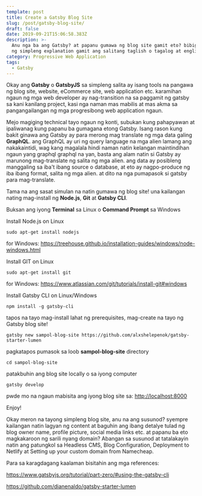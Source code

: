 ```yaml
---
template: post
title: Create a Gatsby Blog Site
slug: /post/gatsby-blog-site/
draft: false
date: 2019-09-21T15:06:58.383Z
description: >-
  Anu nga ba ang Gatsby? at papanu gumawa ng blog site gamit eto? bibigyan natin
  ng simpleng explanation gamit ang salitang taglish o tagalog at english.
category: Progressive Web Application
tags:
  - Gatsby
---
```

Okay ang **Gatsby** o **GatsbyJS** sa simpleng salita ay isang tools na pangawa ng blog site, website, eCommerce site, web application etc. karamihan ngaun ng mga web developer ay nag-transition na sa paggamit ng gatsby sa kani kanilang project, kasi nga naman mas mabilis at mas akma sa pangangailangan ng mga progresibong web application ngaun.

Mejo magiging technical tayo ngaun ng konti, subukan kung pahapyawan at ipaliwanag kung papanu ba gumagana etong Gatsby. Isang rason kung bakit ginawa ang Gatsby ay para merong mag translate ng mga data galing **GraphQL**. ang GraphQL ay uri ng query language na mga alien lamang ang nakakaintidi, wag kang magalala hindi naman natin kelangan maintindihan ngaun yang graphql graphql na yan, basta ang alam natin si Gatsby ay marunong mag-translate ng salita ng mga alien. ang data ay posibleng manggaling sa iba't ibang source o database, at eto ay nagpo-produce ng iba ibang format, salita ng mga alien. at dito na nga pumapasok si gatsby para mag-translate.

Tama na ang sasat simulan na natin gumawa ng blog site! una kailangan nating mag-install ng **Node.js**, **Git** at **Gatsby CLI**. 

Buksan ang iyong **Terminal** sa Linux o **Command Prompt** sa Windows

Install Node.js on Linux

```
sudo apt-get install nodejs
```

for Windows:  <https://treehouse.github.io/installation-guides/windows/node-windows.html>

Install GIT on Linux 

```
sudo apt-get install git
```

for Windows:  <https://www.atlassian.com/git/tutorials/install-git#windows>

Install Gatsby CLI on Linux/Windows

```
npm install -g gatsby-cli
```

tapos na tayo mag-install lahat ng prerequisites, mag-create na tayo ng Gatsby blog site!

```
gatsby new sampol-blog-site https://github.com/alxshelepenok/gatsby-starter-lumen 
```

pagkatapos pumasok sa loob **sampol-blog-site** directory

```
cd sampol-blog-site
```

patakbuhin ang blog site locally o sa iyong computer

```
gatsby develop
```

pwde mo na ngaun mabisita ang iyong blog site sa: [http://localhost:8000](http://localhost:8000/)

Enjoy!



Okay meron na tayong simpleng blog site, anu na ang susunod? syempre kailangan natin lagyan ng content at baguhin ang ibang detalye tulad ng blog owner name, profile picture, social media links etc. at papanu ba eto magkakaroon ng sarili nyang domain? Abangan sa susunod at tatalakayin natin ang patungkol sa Headless CMS, Blog Configuration, Deployment to Netlify at Setting up your custom domain from Namecheap.



Para sa karagdagang kaalaman bisitahin ang mga references: 

<https://www.gatsbyjs.org/tutorial/part-zero/#using-the-gatsby-cli>

<https://github.com/dianenaldo/gatsby-starter-lumen>
